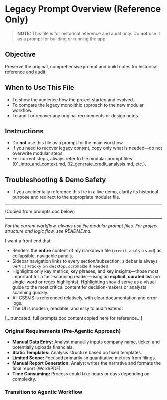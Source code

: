 <!--
Step 99: Legacy Overview (Reference Only)

**Prompt Objective:**
Preserve the original, comprehensive prompt and build notes for historical reference and audit.

**Instructions:**
This file is NOT part of the main workflow. Use it only to:
- Show the audience how the project started and evolved.
- Compare the legacy monolithic approach to the new modular workflow.
- Audit or recover any original requirements or design notes.

**Troubleshooting Tips:**
- Do NOT use this file as a prompt for building or running the app.
- If you need to recover legacy content, copy only what is needed—do not overwrite modular steps.

-->

# Legacy Prompt Overview (Reference Only)

> **NOTE:** This file is for historical reference and audit only. Do **not** use it as a prompt for building or running the app.

## Objective

Preserve the original, comprehensive prompt and build notes for historical reference and audit.

## When to Use This File

- To show the audience how the project started and evolved.
- To compare the legacy monolithic approach to the new modular workflow.
- To audit or recover any original requirements or design notes.

## Instructions

- Do **not** use this file as a prompt for the main workflow.
- If you need to recover legacy content, copy only what is needed—do not overwrite modular steps.
- For current steps, always refer to the modular prompt files (01_intro_and_context.md, 02_generate_credit_analysis.md, etc.).

## Troubleshooting & Demo Safety

- If you accidentally reference this file in a live demo, clarify its historical purpose and redirect to the appropriate modular file.

---

(Copied from prompts.doc below)

---

*For the current workflow, always use the modular prompt files. For project structure and logic flow, see README.md.*

I want a front end that:
- Renders the **entire** content of my markdown file (`credit_analysis.md`) as collapsible, navigable panels.
- Sidebar navigation links to every section/subsection; sidebar is always vertical/sticky on desktop, scrollable if needed.
- Highlights only key metrics, key phrases, and key insights—those most important for a fast-scanning reader—using an **explicit, curated list** (no single-word or regex highlights). Highlighting should serve as a visual guide to the most critical content for decision-makers or analysts scanning quickly.
- All CSS/JS is referenced relatively, with clear documentation and error logs.
- The UI is modern, readable, and easy to audit/extend.

[...truncated: full prompts.doc content copied here for reference...]

### Original Requirements (Pre-Agentic Approach)

 
- **Manual Data Entry:** Analyst manually inputs company name, ticker, and potentially uploads financials.
- **Static Templates:** Analysis structure based on fixed templates.
- **Limited Scope:** Focused primarily on quantitative metrics from filings.
- **Manual Report Generation:** Analyst writes the narrative and formats the final report (Word/PDF).
- **Time Consuming:** Process could take hours or days depending on complexity.

### Transition to Agentic Workflow
